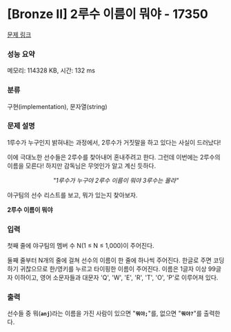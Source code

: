 # [Bronze II] 2루수 이름이 뭐야 - 17350 

[문제 링크](https://www.acmicpc.net/problem/17350) 

### 성능 요약

메모리: 114328 KB, 시간: 132 ms

### 분류

구현(implementation), 문자열(string)

### 문제 설명

<p>1루수가 누구인지 밝혀내는 과정에서, 2루수가 거짓말을 하고 있다는 사실이 드러났다!</p>

<p>이에 극대노한 선수들은 2루수를 찾아내어 혼내주려고 한다. 그런데 이번에는 2루수의 이름을 모른다! 하지만 감독님은 무엇인가 알고 계신 듯하다.</p>

<p style="text-align: center;"><em>"1루수가 누구야 2루수 이름이 뭐야 3루수는 몰라"</em></p>

<p>야구팀의 선수 리스트를 보고, 뭐가 있는지 찾아보자.</p>

<p><strong>2루수 이름이 뭐야</strong></p>

### 입력 

 <p>첫째 줄에 야구팀의 멤버 수 N(1 ≤ N ≤ 1,000)이 주어진다.</p>

<p>둘째 줄부터 N개의 줄에 걸쳐 선수의 이름이 한 줄에 하나씩 주어진다. 한글로 주면 코딩하기 귀찮으므로 한/영키를 누르고 타이핑한 이름이 주어진다. 이름은 1글자 이상 99글자 이하이고, 영어 소문자들과 대문자 'Q', 'W', 'E', 'R', 'T', 'O', 'P'로 이루어져 있다.</p>

### 출력 

 <p>선수들 중 뭐(<strong><code>anj</code></strong>)라는 이름을 가진 사람이 있으면 "<strong><code>뭐야;</code></strong>"를, 없으면 "<strong><code>뭐야?</code></strong>"를 출력한다.</p>

